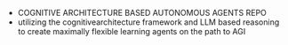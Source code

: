 - COGNITIVE ARCHITECTURE BASED AUTONOMOUS AGENTS REPO
- utilizing the cognitivearchitecture framework and LLM based reasoning to create maximally flexible learning agents on the path to AGI

<!---
klam75/klam75 is a ✨ special ✨ repository because its `README.md` (this file) appears on your GitHub profile.
You can click the Preview link to take a look at your changes.
--->
